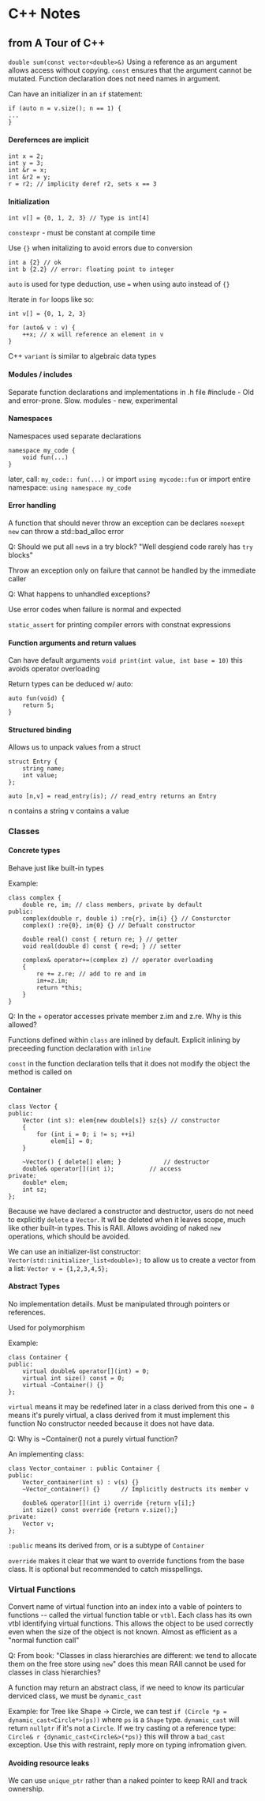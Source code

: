 # C++ Notes
## from A Tour of C++

`double sum(const vector<double>&)`
Using a reference as an argument allows access without copying. `const` ensures that the argument cannot be mutated. Function declaration does not need names in argument. 

Can have an initializer in an `if` statement:

```
if (auto n = v.size(); n == 1) {
...
}
```

#### Derefernces are implicit

```
int x = 2;
int y = 3;
int &r = x;
int &r2 = y;
r = r2; // implicity deref r2, sets x == 3
```

#### Initialization 

```
int v[] = {0, 1, 2, 3} // Type is int[4]
```

`constexpr` - must be constant at compile time

Use `{}` when initalizing to avoid errors due to conversion
```
int a {2} // ok
int b {2.2} // error: floating point to integer
```

`auto` is used for type deduction, use `=` when using auto instead of `{}`

Iterate in `for` loops like so:

```
int v[] = {0, 1, 2, 3}

for (auto& v : v) {
    ++x; // x will reference an element in v
}

```

C++ `variant` is similar to algebraic data types

#### Modules / includes
Separate function declarations and implementations in .h file
#include - Old and error-prone. Slow.
modules - new, experimental

#### Namespaces

Namespaces used separate declarations
``` 
namespace my_code {
    void fun(...)
}
```
later, call: `my_code:: fun(...)`
or import `using mycode::fun`
or import entire namespace: `using namespace my_code`

#### Error handling
A function that should never throw an exception can be declares `noexept`
`new` can throw a std::bad_alloc error

Q: Should we put all `new`s in a try block?
"Well desgiend code rarely has `try` blocks"

Throw an exception only on failure that cannot be handled by the immediate caller

Q: What happens to unhandled exceptions?

Use error codes when failure is normal and expected

`static_assert` for printing compiler errors with constnat expressions

#### Function arguments and return values
Can have default arguments `void print(int value, int base = 10)` this avoids operator overloading

Return types can be deduced w/ auto:
```
auto fun(void) {
    return 5;
}
```

#### Structured binding
Allows us to unpack values from a struct
```
struct Entry {
    string name;
    int value;
}; 

auto [n,v] = read_entry(is); // read_entry returns an Entry
```
n contains a string
v contains a value

### Classes

#### Concrete types
Behave just like built-in types

Example:
```
class complex {
    double re, im; // class members, private by default
public: 
    complex(double r, double i) :re{r}, im{i} {} // Consturctor
    complex() :re{0}, im{0} {} // Defualt constructor

    double real() const { return re; } // getter
    void real(double d) const { re=d; } // setter

    complex& operator+=(complex z) // operator overloading
    {
        re += z.re; // add to re and im
        im+=z.im;
        return *this;
    }
}
```
Q: In the + operator accesses private member z.im and z.re. Why is this allowed?

Functions defined within `class` are inlined by default. Explicit inlining by preceeding function declaration with `inline`

`const` in the function declaration tells that it does not modify the object the method is called on 

#### Container
```
class Vector {
public: 
    Vector (int s): elem{new double[s]} sz{s} // constructor
    {
        for (int i = 0; i != s; ++i)
            elem[i] = 0;
    }

    ~Vector() { delete[] elem; }            // destructor
    double& operator[](int i);          // access
private:
    double* elem;
    int sz;
};
```

Because we have declared a constructor and destructor, users do not need to explicitly `delete` a `Vector`. It wll be deleted when it leaves scope, much like other built-in types. This is RAII. Allows avoiding of naked `new` operations, which should be avoided.

We can use an initializer-list constructor: `Vector(std::initializer_list<double>);` to allow us to create a vector from a list: `Vector v = {1,2,3,4,5};`

#### Abstract Types
No implementation details. Must be manipulated through pointers or references.

Used for polymorphism

Example:
```
class Container {
public: 
    virtual double& operator[](int) = 0;
    virtual int size() const = 0;
    virtual ~Container() {}
};
```

`virtual` means it may be redefined later in a class derived from this one
`= 0` means it's purely virtual, a class derived from it must implement this function
No constructor needed because it does not have data. 

Q: Why is ~Container() not a purely virtual function?

An implementing class:
```
class Vector_container : public Container {
public:
    Vector_container(int s) : v(s) {}
    ~Vector_container() {}      // Implicitly destructs its member v

    double& operator[](int i) override {return v[i];}
    int size() const override {return v.size();}
private:
    Vector v;
};
```
`:public` means its derived from, or is a subtype of `Container`

`override` makes it clear that we want to override functions from the base class. It is optional but recommended to catch misspellings.

### Virtual Functions

Convert name of virtual function into an index into a vable of pointers to functions -- called the virtual function table or `vtbl`. Each class has its own vtbl identifying virtual functions. This allows the object to be used correctly even when the size of the object is not known. Almost as efficient as a "normal function call" 

Q: From book: "Classes in class hierarchies are different: we tend to allocate them on the free store using `new`" does this mean RAII cannot be used for classes in class hierarchies? 

A function may return an abstract class, if we need to know its particular derviced class, we must be `dynamic_cast`

Example: for Tree like Shape -> Circle, we can test `if (Circle *p = dynamic_cast<Circle*>(ps))` where `ps` is a `Shape` type. `dynamic_cast` will return `nullptr` if it's not a `Circle`. If we try casting ot a reference type: `Circle& r {dynamic_cast<Circle&>(*ps)}` this will throw a `bad_cast` exception. Use this with restraint, reply more on typing infromation given. 

#### Avoiding resource leaks

We can use `unique_ptr` rather than a naked pointer to keep RAII and track ownership.
